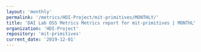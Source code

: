 ```yaml
---
layout: 'monthly'
permalink: '/metrics/HDI-Project/mit-primitives/MONTHLY/'
title: 'DAI Lab OSS Metrics Metrics report for mit-primitives | MONTHLY-REPORT-2019-12-01'
organization: 'HDI-Project'
repository: 'mit-primitives'
current_date: '2019-12-01'
---
```

